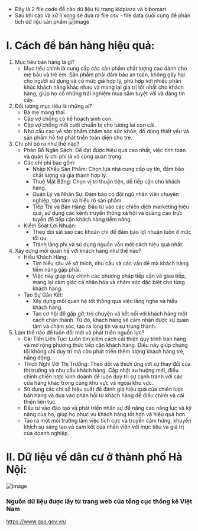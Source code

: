 - Đây là 2 file code để cào dữ liệu từ trang kidplaza và bibomart
- Sau khi cào và xử lí xong sẽ đưa ra file csv - file data cuối cùng để phân tích dữ liệu sản phẩm
![image](https://github.com/HoangLinh03-code/TTAI/assets/84447084/3e16b301-06da-4deb-ab17-bd19126840be)

# I. Cách để bán hàng hiệu quả:
1. Mục tiêu bán hàng là gì?
   - Mục tiêu chính là cung cấp các sản phẩm chất lượng cao dành cho mẹ bầu và trẻ em. Sản phẩm phải đảm bảo an toàn, không gây hại cho người sử dụng và có mức giá hợp lý, phù hợp với nhiều phân khúc khách hàng khác nhau và mang lại giá trị tốt nhất cho khách hàng, giúp họ có những trải nghiệm mua sắm tuyệt vời và đáng tin cậy.
2. Đối tượng mục tiêu là những ai?
   - Bà mẹ mang thai.
   - Cặp vợ chồng có kế hoạch sinh con.
   - Cặp vợ chồng mới cưới chuẩn bị cho tương lai con cái.
   - Nhu cầu cao về sản phẩm chăm sóc sức khỏe, đồ dùng thiết yếu và sản phẩm hỗ trợ phát triển toàn diện cho trẻ.
3. Chi phí bỏ ra như thế nào?
   - Phân Bổ Ngân Sách: Để đạt được hiệu quả cao nhất, việc tính toán và quản lý chi phí là vô cùng quan trọng.
   - Các chi phí bao gồm:
        + Nhập Khẩu Sản Phẩm: Chọn lựa nhà cung cấp uy tín, đảm bảo chất lượng và giá thành hợp lý.
        + Thuê Mặt Bằng: Chọn vị trí thuận tiện, dễ tiếp cận cho khách hàng.
        + Quản Lý và Nhân Sự: Đảm bảo có đội ngũ nhân viên chuyên nghiệp, tận tâm và hiểu rõ sản phẩm.
        + Tiếp Thị và Bán Hàng: Đầu tư vào các chiến dịch marketing hiệu quả, sử dụng các kênh truyền thông xã hội và quảng cáo trực tuyến để tiếp cận khách hàng tiềm năng.
   - Kiểm Soát Lợi Nhuận:
        + Theo dõi sát sao các khoản chi để đảm bảo lợi nhuận luôn ở mức tối ưu.
        + Tránh lãng phí và sử dụng nguồn vốn một cách hiệu quả nhất.
4. Xây dựng mối quan hệ với khách hàng như thế nào?
   - Hiểu Khách Hàng:
        + Tìm hiểu sâu về sở thích, nhu cầu và các vấn đề mà khách hàng tiềm năng gặp phải.
        + Việc này giúp tùy chỉnh các phương pháp tiếp cận và giao tiếp, mang lại cảm giác cá nhân hóa và chăm sóc đặc biệt cho từng khách hàng.
   - Tạo Sự Gắn Kết:
        + Xây dựng mối quan hệ tốt thông qua việc lắng nghe và hiểu khách hàng.
        + Tạo cơ hội để gặp gỡ, trò chuyện và kết nối với khách hàng một cách chân thành. Từ đó, khách hàng sẽ cảm nhận được sự quan tâm và chăm sóc, tạo ra lòng tin và sự trung thành.
5. Làm thế nào để luôn đổi mới và phát triển nguồn lực?
   - Cải Tiến Liên Tục: Luôn tìm kiếm cách cải thiện quy trình bán hàng và mở rộng phương thức tiếp cận khách hàng. Điều này giúp chúng tôi không chỉ duy trì mà còn phát triển thêm lượng khách hàng trẻ, năng động.
   - Thích Nghi Với Thị Trường: Theo dõi và thích ứng với sự thay đổi của thị trường và nhu cầu khách hàng. Cập nhật xu hướng mới, điều chỉnh chiến lược kinh doanh để luôn duy trì sự cạnh tranh với các cửa hàng khác trong cùng khu vực và ngoài khu vực.
   - Sử dụng các chỉ số hiệu suất để đánh giá hiệu quả của chiến lược bán hàng và dựa vào phản hồi từ khách hàng để điều chỉnh và cải thiện liên tục.
   - Đầu tư vào đào tạo và phát triển nhân sự để nâng cao năng lực và kỹ năng của họ, giúp họ phục vụ khách hàng tốt hơn và hiệu quả hơn.
   - Tạo ra một môi trường làm việc tích cực và truyền cảm hứng, khuyến khích sự sáng tạo và cam kết của nhân viên với mục tiêu và giá trị của doanh nghiệp.

# II. Dữ liệu về dân cư ở thành phố Hà Nội:
![image](https://github.com/HoangLinh03-code/TTAI/assets/84447084/1b2864f6-631f-4e4e-9c75-3d4eb6444841)
### Nguồn dữ liệu được lấy từ trang web của tổng cục thống kê Việt Nam 
https://www.gso.gov.vn/







